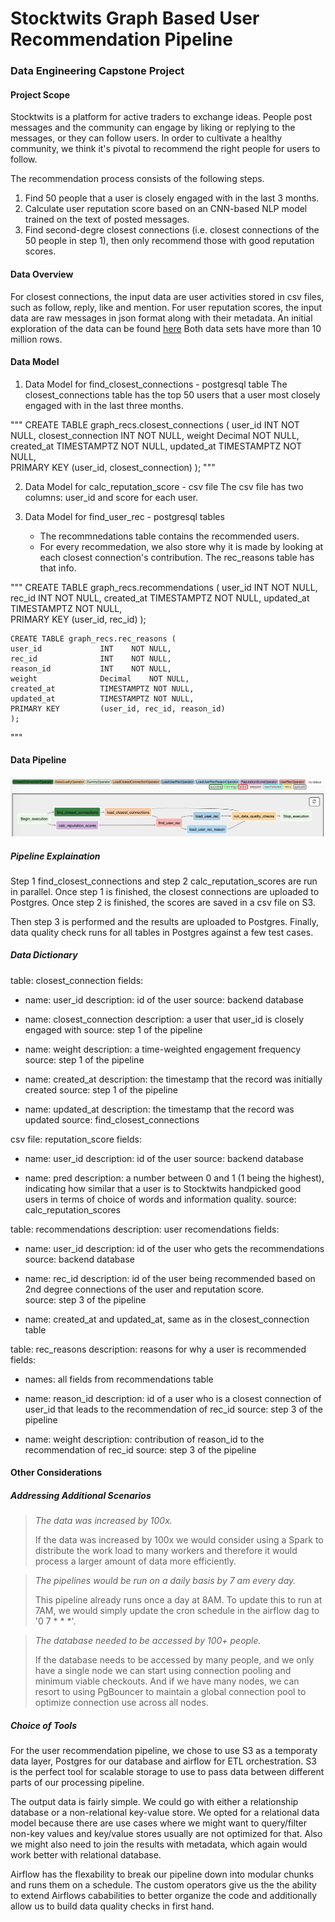 # Stocktwits Graph Based User Recommendation Pipeline

### Data Engineering Capstone Project


#### Project Scope

Stocktwits is a platform for active traders to exchange ideas. People post messages and the community can engage by liking or replying to the messages, or they can follow users. In order to cultivate a healthy community, we think it's pivotal to recommend the right people for users to follow. 

The recommendation process consists of the following steps.
1. Find 50 people that a user is closely engaged with in the last 3 months.
2. Calculate user reputation score based on an CNN-based NLP model trained on the text of posted messages.
3. Find second-degre  closest connections (i.e. closest connections of the 50 people in step 1), then only recommend those with good reputation scores. 


#### Data Overview

For closest connections, the input data are user activities stored in csv files, such as follow, reply, like and mention.
For user reputation scores, the input data are raw messages in json format along with their metadata.
An initial exploration of the data can be found [here](notebooks/User_Rec_Pipeline_Exploration.ipynb)
Both data sets have more than 10 million rows. 


#### Data Model

1. Data Model for find_closest_connections - postgresql table
The closest_connections table has the top 50 users that a user most closely engaged with in the last three months.

"""
    CREATE TABLE graph_recs.closest_connections (
    user_id             INT    NOT NULL,
    closest_connection  INT    NOT NULL,
    weight              Decimal     NOT NULL,
    created_at          TIMESTAMPTZ NOT NULL,
    updated_at          TIMESTAMPTZ NOT NULL,    
    PRIMARY KEY         (user_id, closest_connection)
    );
"""  

2. Data Model for calc_reputation_score - csv file
The csv file has two columns: user_id and score for each user.


3. Data Model for find_user_rec - postgresql tables
    - The recommnedations table contains the recommended users.
    - For every recommedation, we also store why it is made by looking at each closest connection's contribution. The rec_reasons table has that info.  

"""
    CREATE TABLE graph_recs.recommendations (
    user_id             INT    NOT NULL,
    rec_id              INT    NOT NULL,
    created_at          TIMESTAMPTZ NOT NULL,
    updated_at          TIMESTAMPTZ NOT NULL,    
    PRIMARY KEY         (user_id, rec_id)
    );
    
    CREATE TABLE graph_recs.rec_reasons (
    user_id             INT    NOT NULL,
    rec_id              INT    NOT NULL,
    reason_id           INT    NOT NULL,
    weight              Decimal    NOT NULL,
    created_at          TIMESTAMPTZ NOT NULL,
    updated_at          TIMESTAMPTZ NOT NULL,    
    PRIMARY KEY         (user_id, rec_id, reason_id)
    );    
"""  


#### Data Pipeline

![airflow dag](images/capstone_dag.png)

##### Pipeline Explaination

Step 1 find_closest_connections and step 2 calc_reputation_scores are run in parallel.
Once step 1 is finished, the closest connections are uploaded to Postgres.
Once step 2 is finished, the scores are saved in a csv file on S3.

Then step 3 is performed and the results are uploaded to Postgres. 
Finally, data quality check runs for all tables in Postgres against a few test cases. 


##### Data Dictionary

table: closest_connection
fields:
  - name: user_id
    description: id of the user
    source: backend database
    
  - name: closest_connection
    description: a user that user_id is closely engaged with
    source: step 1 of the pipeline
    
  - name: weight
    description: a time-weighted engagement frequency
    source: step 1 of the pipeline
    
  - name: created_at 
    description: the timestamp that the record was initially created
    source: step 1 of the pipeline
    
  - name: updated_at
    description: the timestamp that the record was updated
    source: find_closest_connections   
    
csv file: reputation_score
fields:
  - name: user_id
    description: id of the user
    source: backend database
    
  - name: pred
    description: a number between 0 and 1 (1 being the highest), indicating how similar that a user is to Stocktwits handpicked good users in terms of choice of words and information quality.
    source: calc_reputation_scores
    
table: recommendations
description: user recomendations
fields: 
  - name: user_id
    description: id of the user who gets the recommendations
    source: backend database
    
  - name: rec_id
    description: id of the user being recommended based on 2nd degree connections of the user and reputation score.   
    source: step 3 of the pipeline

  - name: created_at and updated_at, same as in the closest_connection table 
    
     
table: rec_reasons
description: reasons for why a user is recommended
fields: 
  - names: all fields from recommendations table
  
  - name: reason_id
    description: id of a user who is a closest connection of user_id that leads to the recommendation of rec_id
    source: step 3 of the pipeline
    
  - name: weight
    description: contribution of reason_id to the recommendation of rec_id
    source: step 3 of the pipeline

    

#### Other Considerations


##### Addressing Additional Scenarios

> *The data was increased by 100x.*  
> 
> If the data was increased by 100x we would consider using a Spark to distribute the work load to many workers and therefore it would process a larger amount of data more efficiently. 

> *The pipelines would be run on a daily basis by 7 am every day.*  
> 
> This pipeline already runs once a day at 8AM. To update this to run at 7AM, we would simply update the cron schedule in the airflow dag to '0 7 * * *'.

> *The database needed to be accessed by 100+ people.*  
> 
> If the database needs to be accessed by many people, and we only have a single node we can start using connection pooling and minimum viable checkouts. And if we have many nodes, we can resort to using PgBouncer to maintain a global connection pool to optimize connection use across all nodes.

##### Choice of Tools

For the user recommendation pipeline, we chose to use S3 as a temporaty data layer, Postgres for our database and airflow for ETL orchestration. S3 is the perfect tool for scalable storage to use to pass data between different parts of our processing pipeline. 

The output data is fairly simple. We could go with either a relationship database or a non-relational key-value store. 
We opted for a relational data model because there are use cases where we might want to query/filter non-key values and key/value stores usually are not optimized for that. Also we might also need to join the results with metadata, which again would work better with relational database.

Airflow has the flexability to break our pipeline down into modular chunks and runs them on a schedule. The custom operators give us the the ability to extend Airflows cababilities to better organize the code and additionally allow us to build data quality checks in first hand.
